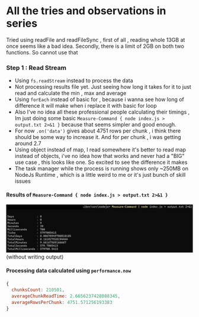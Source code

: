# All the tries and observations in series

Tried using readFile and readFileSync , first of all , reading whole 13GB at once seems like a bad idea. Secondly, there is a limit of 2GB on both two functions. So cannot use that

### Step 1 : Read Stream

- Using `fs.readStream` instead to process the data
- Not processing results file yet. Just seeing how long it takes for it to just read and calculate the min , max and average
- Using `forEach` instead of basic for , because i wanna see how long of difference it will make when i replace it with basic for loop
- Also I've no idea all these professional people calculating their timings , Im just doing some basic `Measure-Command { node index.js > output.txt 2>&1 }` because that seems simpler and good enough.
- For now `.on('data')` gives about 4751 rows per chunk , i think there should be some way to increase it. And for per chunk , i was getting around 2.7
- Using object instead of map, I read somewhere it's better to read map instead of objects, i've no idea how that works and never had a "BIG" use case , this looks like one. So excited to see the difference it makes
- The task manager while the process is running shows only ~250MB on NodeJs Runtime , which is a little weird to me or it's just bunch of skill issues

#### Results of `Measure-Command { node index.js > output.txt 2>&1 }`

![alt text](step1-result.png)
(without writing output)

#### Processing data calculated using `performance.now`

```js
{
  chunksCount: 210501,
  averageChunkReadTime: 2.6656237428088345,
  averageRowsPerChunk: 4751.571256193383
}
```
